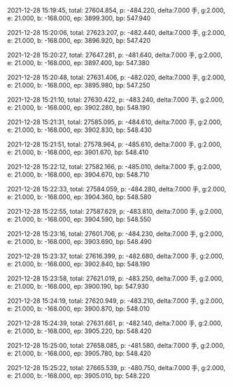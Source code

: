 2021-12-28 15:19:45, total: 27604.854, p: -484.220, delta:7.000 手, g:2.000, e: 21.000, b: -168.000, ep: 3899.300, bp: 547.940

2021-12-28 15:20:06, total: 27623.207, p: -482.440, delta:7.000 手, g:2.000, e: 21.000, b: -168.000, ep: 3896.920, bp: 547.420

2021-12-28 15:20:27, total: 27647.281, p: -481.640, delta:7.000 手, g:2.000, e: 21.000, b: -168.000, ep: 3897.400, bp: 547.380

2021-12-28 15:20:48, total: 27631.406, p: -482.020, delta:7.000 手, g:2.000, e: 21.000, b: -168.000, ep: 3895.980, bp: 547.250

2021-12-28 15:21:10, total: 27630.422, p: -483.240, delta:7.000 手, g:2.000, e: 21.000, b: -168.000, ep: 3902.280, bp: 548.190

2021-12-28 15:21:31, total: 27585.095, p: -484.610, delta:7.000 手, g:2.000, e: 21.000, b: -168.000, ep: 3902.830, bp: 548.430

2021-12-28 15:21:51, total: 27578.964, p: -485.610, delta:7.000 手, g:2.000, e: 21.000, b: -168.000, ep: 3901.670, bp: 548.410

2021-12-28 15:22:12, total: 27582.166, p: -485.010, delta:7.000 手, g:2.000, e: 21.000, b: -168.000, ep: 3904.670, bp: 548.710

2021-12-28 15:22:33, total: 27584.059, p: -484.280, delta:7.000 手, g:2.000, e: 21.000, b: -168.000, ep: 3904.360, bp: 548.580

2021-12-28 15:22:55, total: 27587.629, p: -483.810, delta:7.000 手, g:2.000, e: 21.000, b: -168.000, ep: 3904.590, bp: 548.550

2021-12-28 15:23:16, total: 27601.706, p: -484.230, delta:7.000 手, g:2.000, e: 21.000, b: -168.000, ep: 3903.690, bp: 548.490

2021-12-28 15:23:37, total: 27616.399, p: -482.680, delta:7.000 手, g:2.000, e: 21.000, b: -168.000, ep: 3902.840, bp: 548.190

2021-12-28 15:23:58, total: 27621.019, p: -483.250, delta:7.000 手, g:2.000, e: 21.000, b: -168.000, ep: 3900.190, bp: 547.930

2021-12-28 15:24:19, total: 27620.949, p: -483.210, delta:7.000 手, g:2.000, e: 21.000, b: -168.000, ep: 3900.870, bp: 548.010

2021-12-28 15:24:39, total: 27631.661, p: -482.140, delta:7.000 手, g:2.000, e: 21.000, b: -168.000, ep: 3905.220, bp: 548.420

2021-12-28 15:25:00, total: 27658.085, p: -481.580, delta:7.000 手, g:2.000, e: 21.000, b: -168.000, ep: 3905.780, bp: 548.420

2021-12-28 15:25:22, total: 27665.539, p: -480.750, delta:7.000 手, g:2.000, e: 21.000, b: -168.000, ep: 3905.010, bp: 548.220